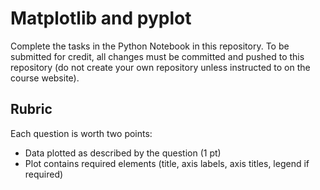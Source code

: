 # Matplotlib and pyplot
Complete the tasks in the Python Notebook in this repository. To be submitted for credit, all changes must be committed and pushed to this repository (do not create your own repository unless instructed to on the course website).

## Rubric
Each question is worth two points:
* Data plotted as described by the question (1 pt)
* Plot contains required elements (title, axis labels, axis titles, legend if required)


